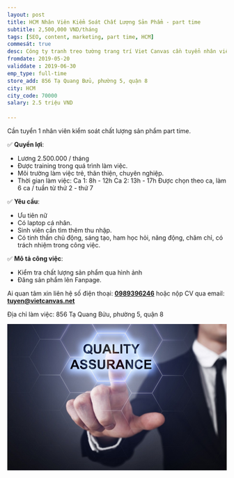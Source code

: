 ```yaml
---
layout: post
title: HCM Nhân Viên Kiểm Soát Chất Lượng Sản Phẩm - part time
subtitle: 2,500,000 VND/tháng
tags: [SEO, content, marketing, part time, HCM]
commesát: true
desc: Công ty tranh treo tường trang trí Viet Canvas cần tuyển nhân viên kiểm soát chất lượng sản phẩm - part time. Lương cứng 2.5 triệu/tháng.
fromdate: 2019-05-20
validdate : 2019-06-30
emp_type: full-time
store_add: 856 Tạ Quang Bửu, phường 5, quận 8
city: HCM
city_code: 70000
salary: 2.5 triệu VND

---
```


Cần tuyển 1 nhân viên kiểm soát chất lượng sản phẩm part time.

✅ **Quyền lợi**:

- Lương 2.500.000 / tháng 
- Được training trong quá trình làm việc.
- Môi trường làm việc trẻ, thân thiện, chuyên nghiệp.
- Thời gian làm việc: 
    Ca 1: 8h - 12h
    Ca 2: 13h - 17h
    Được chọn theo ca, làm 6 ca / tuần từ thứ 2 - thứ 7


✅ **Yêu cầu**:

- Ưu tiên nữ
- Có laptop cá nhân.
- Sinh viên cần tìm thêm thu nhập.
- Có tinh thần chủ động, sáng tạo, ham học hỏi, năng động, chăm chỉ, có trách nhiệm trong công việc.


✅ **Mô tả công việc**:

- Kiểm tra chất lượng sản phẩm qua hình ảnh
- Đăng sản phẩm lên Fanpage.


Ai quan tâm xin liên hệ số điện thoại: [**0989396246**](tel:0989396246) hoặc nộp CV qua email: [**tuyen@vietcanvas.net**](mailto:tuyen@vietcanvas.net)

Địa chỉ làm việc: 856 Tạ Quang Bửu, phường 5, quận 8

![Kiem Soat San Pham](/img/nhan-vien-kiem-soat-chat-luong-san-pham.jpg)
